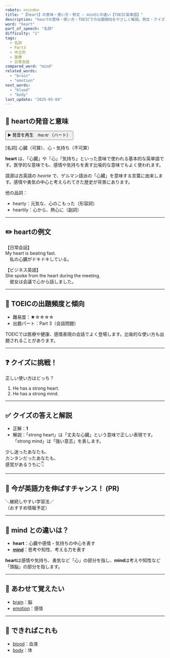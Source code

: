```yaml
---
robots: noindex
title: "【heart】の意味・使い方・例文 ― mindとの違い【TOEIC英単語】"
description: "heartの意味・使い方・TOEICでの出題傾向をやさしく解説。例文・クイズ付きでmindとの違いもわかりやすく学べます。"
word: "heart"
part_of_speech: "名詞"
difficulty: "1"
tags:
  - 名詞
  - Part3
  - 中立的
  - 医療
  - 日常会話
compared_word: "mind"
related_words:
  - "brain"
  - "emotion"
next_words:
  - "blood"
  - "body"
last_update: "2025-05-04"
---
```


## 🔰 heartの発音と意味

<button class="play-audio" onclick="playTTS('heart')">
  <span class="play-audio-main">
    ▶️ 発音を再生　/hɑːrt/
  </span>
  <span class="play-audio-sub">
    （ハート）
  </span>
</button>

[名詞] 心臓（可算）、心・気持ち（不可算）

**heart** は、「心臓」や「心」「気持ち」といった意味で使われる基本的な英単語です。医学的な意味でも、感情や気持ちを表す比喩的な意味でもよく使われます。

語源は古英語の *heorte* で、ゲルマン語派の「心臓」を意味する言葉に由来します。感情や勇気の中心と考えられてきた歴史が背景にあります。

他の品詞：  
- hearty：元気な、心のこもった（形容詞）
- heartily：心から、熱心に（副詞）

---

## ✏️ heartの例文

【日常会話】  
My heart is beating fast.  
　私の心臓がドキドキしている。

【ビジネス英語】  
She spoke from the heart during the meeting.  
　彼女は会議で心から話しました。

---

## 🎯 TOEICの出題頻度と傾向

- 難易度：★☆☆☆☆
- 出題パート：Part 3（会話問題）

TOEICでは医療や健康、感情表現の会話でよく登場します。比喩的な使い方も出題されることがあります。

---

## ❓ クイズに挑戦！

正しい使い方はどっち？

1. He has a strong heart.  
2. He has a strong mind.

---

## ✅ クイズの答えと解説

- 正解：**1**
- 解説：「strong heart」は「丈夫な心臓」という意味で正しい表現です。「strong mind」は「強い意志」を表します。

少し迷ったあなたも、  
カンタンだったあなたも、  
感覚があるうちに👇️

---

## 🚀 今が英語力を伸ばすチャンス！ (PR)

<div class="info-center">
＼継続しやすい学習法／<br>  
（おすすめ情報予定）
</div>

---

## 🤔  mind との違いは？

- **heart**：心臓や感情・気持ちの中心を表す
- **[mind](/word/mind/)**：思考や知性、考える力を表す

**heart**は感情や気持ち、勇気など「心」の部分を指し、**mind**は考えや知性など「頭脳」の部分を指します。

---

## 🧩 あわせて覚えたい

- [brain](/word/brain/)：脳
- [emotion](/word/emotion/)：感情

---

## 📖 できればこれも

- [blood](/word/blood/)：血液
- [body](/word/body/)：体

<!-- cvid: aid25_bid09 -->
